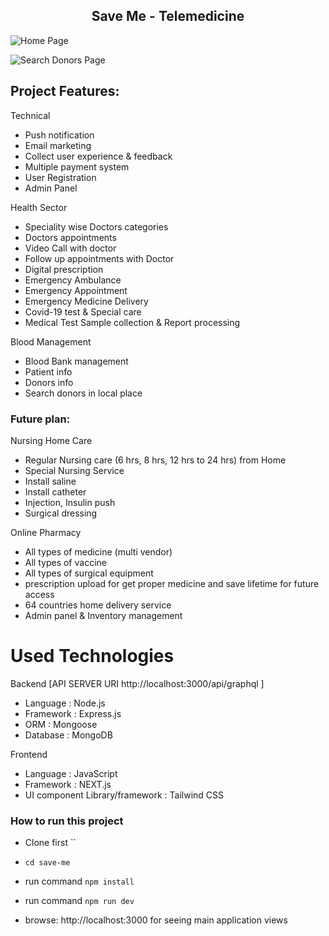<h2 align="center">Save Me - Telemedicine</h2>


![Home Page](https://i.ibb.co/dWx8byQ/sm1.png)

![Search Donors Page](https://i.ibb.co/0QTr8QR/sm2.png)
<!--<img src="https://ibb.co/Lvm1bvX"  alt="Save Me Healthcare"  width="500px" />-->
<!-- <p align="center">
      <img src="https://ibb.co/3rQgfH0" alt="Save Me Healthcare"  width="500px" /> </br>
</p>

## Homepage

![Homepage Save Me Healthcare](public/preview.png) -->



## Project Features:

Technical

- Push notification
- Email marketing
- Collect user experience & feedback
- Multiple payment system
- User Registration
- Admin Panel

Health Sector

- Speciality wise Doctors categories
- Doctors appointments
- Video Call with doctor
- Follow up appointments with Doctor
- Digital prescription
- Emergency Ambulance
- Emergency Appointment
- Emergency Medicine Delivery
- Covid-19 test & Special care
- Medical Test Sample collection & Report processing

Blood Management

- Blood Bank management
- Patient info
- Donors info
- Search donors in local place

### Future plan:
Nursing Home Care

- Regular Nursing care (6 hrs, 8 hrs, 12 hrs to 24 hrs) from Home
- Special Nursing Service
- Install saline
- Install catheter
- Injection, Insulin push
- Surgical dressing

Online Pharmacy

- All types of medicine (multi vendor)
- All types of vaccine
- All types of surgical equipment
- prescription upload for get proper medicine and save lifetime for future access
- 64 countries home delivery service
- Admin panel & Inventory management

# Used Technologies

Backend [API SERVER URI http://localhost:3000/api/graphql ]

- Language : Node.js
- Framework : Express.js
- ORM : Mongoose
- Database : MongoDB

Frontend

- Language : JavaScript
- Framework : NEXT.js
- UI component Library/framework : Tailwind CSS

### How to run this project

- Clone first ``
- `cd save-me`
- run command `npm install`

- run command `npm run dev`
- browse: http://localhost:3000 for seeing main application views
